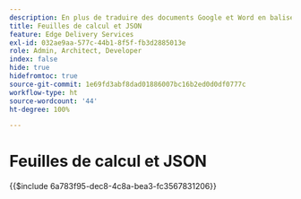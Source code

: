 ```yaml
---
description: En plus de traduire des documents Google et Word en balises Markdown et HTML, AEM convertit les feuilles de calcul (classeurs Microsoft Excel et Google Sheets) en fichiers JSON faciles à utiliser par votre site web ou votre application web.
title: Feuilles de calcul et JSON
feature: Edge Delivery Services
exl-id: 032ae9aa-577c-44b1-8f5f-fb3d2885013e
role: Admin, Architect, Developer
index: false
hide: true
hidefromtoc: true
source-git-commit: 1e69fd3abf8dad01886007bc16b2ed0d0df0777c
workflow-type: ht
source-wordcount: '44'
ht-degree: 100%

---
```


# Feuilles de calcul et JSON

{{$include 6a783f95-dec8-4c8a-bea3-fc3567831206}}
